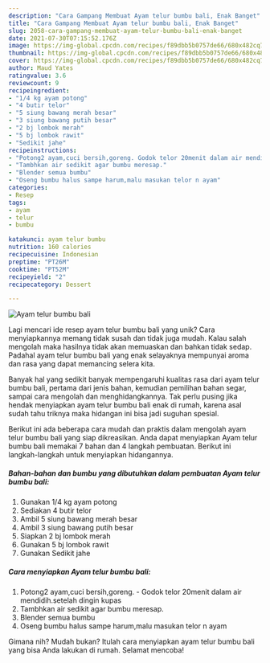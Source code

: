 ```yaml
---
description: "Cara Gampang Membuat Ayam telur bumbu bali, Enak Banget"
title: "Cara Gampang Membuat Ayam telur bumbu bali, Enak Banget"
slug: 2058-cara-gampang-membuat-ayam-telur-bumbu-bali-enak-banget
date: 2021-07-30T07:15:52.176Z
image: https://img-global.cpcdn.com/recipes/f89dbb5b0757de66/680x482cq70/ayam-telur-bumbu-bali-foto-resep-utama.jpg
thumbnail: https://img-global.cpcdn.com/recipes/f89dbb5b0757de66/680x482cq70/ayam-telur-bumbu-bali-foto-resep-utama.jpg
cover: https://img-global.cpcdn.com/recipes/f89dbb5b0757de66/680x482cq70/ayam-telur-bumbu-bali-foto-resep-utama.jpg
author: Maud Yates
ratingvalue: 3.6
reviewcount: 9
recipeingredient:
- "1/4 kg ayam potong"
- "4 butir telor"
- "5 siung bawang merah besar"
- "3 siung bawang putih besar"
- "2 bj lombok merah"
- "5 bj lombok rawit"
- "Sedikit jahe"
recipeinstructions:
- "Potong2 ayam,cuci bersih,goreng. Godok telor 20menit dalam air mendidih.setelah dingin kupas"
- "Tambhkan air sedikit agar bumbu meresap."
- "Blender semua bumbu"
- "Oseng bumbu halus sampe harum,malu masukan telor n ayam"
categories:
- Resep
tags:
- ayam
- telur
- bumbu

katakunci: ayam telur bumbu 
nutrition: 160 calories
recipecuisine: Indonesian
preptime: "PT26M"
cooktime: "PT52M"
recipeyield: "2"
recipecategory: Dessert

---
```



![Ayam telur bumbu bali](https://img-global.cpcdn.com/recipes/f89dbb5b0757de66/680x482cq70/ayam-telur-bumbu-bali-foto-resep-utama.jpg)

Lagi mencari ide resep ayam telur bumbu bali yang unik? Cara menyiapkannya memang tidak susah dan tidak juga mudah. Kalau salah mengolah maka hasilnya tidak akan memuaskan dan bahkan tidak sedap. Padahal ayam telur bumbu bali yang enak selayaknya mempunyai aroma dan rasa yang dapat memancing selera kita.

Banyak hal yang sedikit banyak mempengaruhi kualitas rasa dari ayam telur bumbu bali, pertama dari jenis bahan, kemudian pemilihan bahan segar, sampai cara mengolah dan menghidangkannya. Tak perlu pusing jika hendak menyiapkan ayam telur bumbu bali enak di rumah, karena asal sudah tahu triknya maka hidangan ini bisa jadi suguhan spesial.




Berikut ini ada beberapa cara mudah dan praktis dalam mengolah ayam telur bumbu bali yang siap dikreasikan. Anda dapat menyiapkan Ayam telur bumbu bali memakai 7 bahan dan 4 langkah pembuatan. Berikut ini langkah-langkah untuk menyiapkan hidangannya.

<!--inarticleads1-->

##### Bahan-bahan dan bumbu yang dibutuhkan dalam pembuatan Ayam telur bumbu bali:

1. Gunakan 1/4 kg ayam potong
1. Sediakan 4 butir telor
1. Ambil 5 siung bawang merah besar
1. Ambil 3 siung bawang putih besar
1. Siapkan 2 bj lombok merah
1. Gunakan 5 bj lombok rawit
1. Gunakan Sedikit jahe




<!--inarticleads2-->

##### Cara menyiapkan Ayam telur bumbu bali:

1. Potong2 ayam,cuci bersih,goreng. - Godok telor 20menit dalam air mendidih.setelah dingin kupas
1. Tambhkan air sedikit agar bumbu meresap.
1. Blender semua bumbu
1. Oseng bumbu halus sampe harum,malu masukan telor n ayam




Gimana nih? Mudah bukan? Itulah cara menyiapkan ayam telur bumbu bali yang bisa Anda lakukan di rumah. Selamat mencoba!
